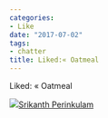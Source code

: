```yaml
---
categories:
- Like
date: "2017-07-02"
tags:
- chatter
title: Liked:« Oatmeal
---
```


Liked: « Oatmeal

![](images/cropped-cropped-SP01-550afdebv1_site_icon.png)[Srikanth Perinkulam](https://srikanthperinkulam.com)
